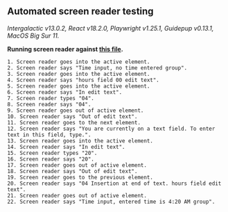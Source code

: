 ## Automated screen reader testing

_Intergalactic v13.0.2, React v18.2.0, Playwright v1.25.1,
Guidepup v0.13.1, MacOS Big Sur 11._

**Running screen reader against [this file](https://github.com/semrush/intergalactic/blob/master/website/docs/components/time-picker/examples/expanded.jsx).**

```
1. Screen reader goes into the active element.
2. Screen reader says "Time input, no time entered group".
3. Screen reader goes into the active element.
4. Screen reader says "hours field 00 edit text".
5. Screen reader goes into the active element.
6. Screen reader says "In edit text".
7. Screen reader types "04".
8. Screen reader says "04".
9. Screen reader goes out of active element.
10. Screen reader says "Out of edit text".
11. Screen reader goes to the next element.
12. Screen reader says "You are currently on a text field. To enter text in this field, type.".
13. Screen reader goes into the active element.
14. Screen reader says "In edit text".
15. Screen reader types "20".
16. Screen reader says "20".
17. Screen reader goes out of active element.
18. Screen reader says "Out of edit text".
19. Screen reader goes to the previous element.
20. Screen reader says "04 Insertion at end of text. hours field edit text".
21. Screen reader goes out of active element.
22. Screen reader says "Time input, entered time is 4:20 AM group".
```
